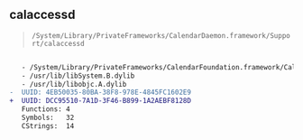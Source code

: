 ## calaccessd

> `/System/Library/PrivateFrameworks/CalendarDaemon.framework/Support/calaccessd`

```diff

   - /System/Library/PrivateFrameworks/CalendarFoundation.framework/CalendarFoundation
   - /usr/lib/libSystem.B.dylib
   - /usr/lib/libobjc.A.dylib
-  UUID: 4EB50035-80BA-38F8-978E-4845FC1602E9
+  UUID: DCC95510-7A1D-3F46-B899-1A2AEBF8128D
   Functions: 4
   Symbols:   32
   CStrings:  14

```
